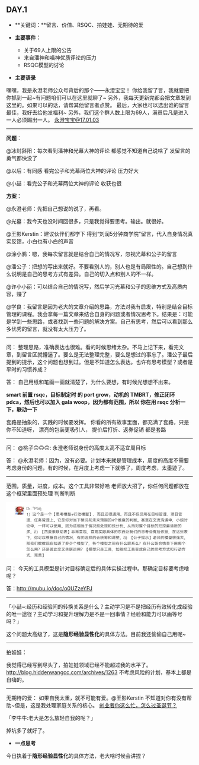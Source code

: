 ## DAY.1
+ **关键词：**留言、价值、RSQC、拍娃娃、无期待的爱

+ **主要事件：**

    + 关于69人上限的公告
    + 来自潘神和喵神优质评论的压力
    + RSQC模型的讨论

+ **主要语录**

嘿嘿，我是永澄老师公众号背后的那个——永澄宝宝！
你给我留了言，我就要把你抓到一起~有问题咱们可以在这里就聊了~
另外，我每天更新完都会把文章发到这里的。如果可以的话，请帮其他留言者点赞。
最后，大家也可以选出谁的留言最佳，我好去给他发福利~
另外，我们这个群人数上限为69人，满员后凡是进入一人必须踢出一人。
永澄宝宝@17.01.03

-------

**问题**：

@冰封斜阳：每次看到潘神和光幕大神的评论 都感觉不知道自己说啥了 发留言的勇气都快没了

@以后：有同感 看完公子和光幕两位大神的评论 压力好大

@小喆：看完公子和光幕两位大神的评论 收获也很

**方案**：

@永澄老师：先把自己想说的说了，再看。

@光墓：我今天也没时间回很多，只是我觉得要思考。输出。就很好。

@王影Kerstin：建议伙伴们都学下 得到“刘润5分钟商学院”留言，代入自身情况真实反馈，小白也有小白的声音

@涂小鸦：嗯，我每次留言就是结合自己的情况写，忽视光幕和公子的留言

@潘公子：把想的写出来就好。不要看别人的，别人也是有局限性的。自己想到什么说明是自己的思考方式有差异。自己的切入点和别人的不一样。

@许小小丽：可以结合自己的情况写，然后学习光幕和公子的思维方式及高质内容，赚了

@学良：我留言是因为老大的文章介绍的思路，方法对我有启发，特别是结合目标管理的课程。我会拿每一篇文章来结合自身的问题或者情况思考下。结果是：可能是学到一些思路，或者找到一些问题的解决方案。自己有思考，然后可以看到那么多优秀的留言，就没有太大压力了。

-----

问：
整理思路，准确表达也很难。看的时候思绪太杂。不马上记下来，看完文章，到留言区就懵逼了。要么是无法整理完整，要么是想过的事忘了。潘公子最后提到的提示，这个问题也想到过。但是不知道怎么表达。也许有思考模型？或者是平时的习惯养成？

答：
 自己用纸和笔画一画就清楚了，为什么要想，有时候光想想不出来。

**smart 前置 rsqc，目标制定时 的 port grow，动机的 TMBRT，修正闭环 pdca，然后也可以加入 gala woop，因为都有范围，所以
你在用 rsqc 分析一下，联动一下**

套路是抽象的，实践的时候要发挥。
你看的所有故事里面，都充满了套路，只是你不知道呀，
漂亮的包装更吸引人，
提价后打折、返券促销 都是套路

-----

问：
@桃子🙃🙃🙃: 永澄老师说身份的高度太高不适宜周目标

答：
@永澄老师：因为，没有必要。计划本来就是管理成本，周度的高度不需要考虑身份的问题，有的时候，在月度上考虑一下就够了，周度考虑，太墨迹了。

----

范围，质量，进度，成本。这个工具非常好哈 老师放大招了，你任何问题都放在这个框架里面预处理 判断判断

![](./_image/70e6fb4bde4cd00575e0a599bec4d1f.jpg)

问：
今天的工具模型是针对目标确定后的具体实操过程中。那确定目标要考虑啥呢？

答：http://mubu.io/doc/o0UZzeYPJ

- - - - - - - - - - - - - - -

「小喆~:经历和经验间的转换关系是什么？主动学习是不是把经历有效转化成经验的唯一途径？主动学习和提升理解力是不是一回事情？经验和能力可以画等号吗？」

这个问题太高级了，这是**隐形经验显性化**的具体方法。目前我还偷偷自己用呢~

-----

拍娃娃：

我觉得已经写到尽头了，拍娃娃领域已经不能超过我的水平了。
http://blog.hiddenwangcc.com/archives/1263
不考虑风险的计划，基本上都是自嗨的。

- - - - - - - - - - - - - - -

无期待的爱：
如果自我太重，就不可能有爱。@王影Kerstin 不知道对你有没有帮助~但是，这是我处理家庭关系的核心。
[创业者你这么忙，怎么过圣诞节？](http://mp.weixin.qq.com/s/UN2GlD5CFxdc3_3WOwH1oQ)

「李牛牛:老大是怎么放轻自我的呢？」

掉坑多了就好了。



+ **一点思考**

今日执着于**隐形经验显性化**的具体方法，老大啥时候会讲捏？
